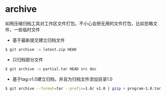 # archive

如用压缩归档工具对工作区文件打包，不小心会把无用的文件打包，比如忽略文件，一些临时文件

- 基于最新提交建立归档文件
```bash
$ git archive -o latest.zip HEAD
```

- 只归档部分文件
```bash
$ git archive -o partial.tar HEAD src doc
```

- 基于tag:v1.0建立归档，并且为归档文件添加目录1.0
```bash
$ git archive --format=tar --prefix=1.0/ v1.0 | gzip > program-1.0.tar.gz
```

